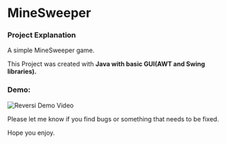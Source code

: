# MineSweeper

### Project Explanation

A simple MineSweeper game.

This Project was created with <b> Java with basic GUI(AWT and Swing libraries).</b>

### Demo:
![Reversi Demo Video](https://github.com/leorrose/MineSweeper/blob/master/demo.gif)

Please let me know if you find bugs or something that needs to be fixed.

Hope you enjoy.
